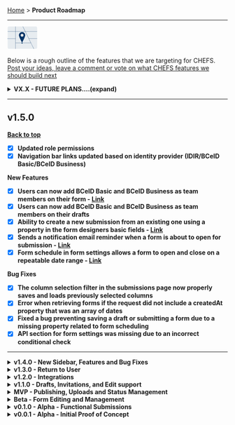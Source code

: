 [Home](.) > **Product Roadmap**
***

![img](images/product_roadmap.png)



Below is a rough outline of the features that we are targeting for CHEFS. [Post your ideas, leave a comment or vote on what CHEFS features we should build next ](https://chefs-fider.apps.silver.devops.gov.bc.ca/)






<details>
  <summary><strong>VX.X - FUTURE PLANS....(expand)</summary>
  
  * [ ] Integrate with COMS for file uploads and to allow access to attachments via the API
* [ ] Show notes in exported submissions via API (would need to be configurable, so the form owners could allow that or not)
* [ ] Improve the Submissions View (option to view forms in print or form view, so people can print forms with tabs in one print request)
* [ ] Add time to date range parameter for exporting submissions
* [ ] Reviewers can download multiple submissions at once and attach a template permanently
* [ ] Include fields in email notifications (customizable email templates)
* [ ] Custom spatial form component (click the map and the form records the lat/long)
* [ ] Filter list of submissions with the API
* [ ] Customization submission summary dashboard (counts, totals, or averages on charts)
* [ ] View submission versions
* [ ] Auto-save a form during build
* [ ] Virus scan file uploads; possibly then allow public forms to allow file uploads
* [ ] Multi authentication methods (ie both Business BceId and IDIR??) 
</details>

***



## v1.5.0
**[Back to top](#top)**

* [x] Updated role permissions
* [x] Navigation bar links updated based on identity provider (IDIR/BCeID Basic/BCeID Business)

New Features
* [x] Users can now add BCeID Basic and BCeID Business as team members on their form  - **[Link](https://github.com/bcgov/common-hosted-form-service/wiki/Managing-admin-teams)** 
* [x] Users can now add BCeID Basic and BCeID Business as team members on their drafts
* [x] Ability to create a new submission from an existing one using a property in the form designers basic fields - **[Link](https://github.com/bcgov/common-hosted-form-service/wiki/Copy-an-existing-submission)** 
* [x] Sends a notification email reminder when a form is about to open for submission - **[Link](https://github.com/bcgov/common-hosted-form-service/wiki/Schedule-and-Reminder-notification)** 
* [x] Form schedule in form settings allows a form to open and close on a repeatable date range - **[Link](https://github.com/bcgov/common-hosted-form-service/wiki/Schedule-and-Reminder-notification)** 

Bug Fixes

* [x] The column selection filter in the submissions page now properly saves and loads previously selected columns
* [x] Error when retrieving forms if the request did not include a createdAt property that was an array of dates
* [x] Fixed a bug preventing saving a draft or submitting a form due to a missing property related to form scheduling
* [x] API section for form settings was missing due to an incorrect conditional check

</details>


***


<details>
  <summary><strong>v1.4.0 - New Sidebar, Features and Bug Fixes</strong></summary>
  
 * [x] Improved documentation and tutorials
* [x] Form Administrators are notified on status updates on forms AND can add an optional comment to submitter
* [x] Submitters are notified on status updates including completion
* [x] Authentication with Business BCeID
* [x] Added undo/re-do to the Form Designer
* [x] CHEFS Admins can change form owners
* [x] Technical Debt - confirm load and performance capability
* [x] Remove "manage forms" gear for submitters to avoid unnecessary errors
* [x] Fix file upload timeout issue

New Features

* [x] A user can filter to view their own submissions
* [x] Introduces a user-friendly sidebar to enhance the form-creation process
* [x] Deleted form submissions can now be restored
* [x] Contact information is now configurable as an environment variable

Bug Fixes 

* [x] Fixes a bug which prevented users from deleting components on a form
* [x] Team management in BCeID forms no longer retrieves and lists BCeID users
* [x] Fixes a bug which created two versions of the same form
* [x] Updated landing page videos
* [x] Fixes a bug which failed deployment to the PR environment
* [x] Fixes a bug with the undo/redo feature while tab switching

Documentation

* [x] Updates the disclaimer for public-facing forms
* [x] Updates the PR checklist for contributions

</details>



<details>
  <summary><strong>v1.3.0 - Return to User</strong></summary>
  
  * [x] Update default print header to always show BCGov logo
* [x] Return submission to submitter for edits
* [x] Update dependencies and infrastructure to Node 16 LTS
* [x] Expose JWT Token data to Formio components
</details>




<details>
  <summary><strong>v1.2.0 - Integrations</strong></summary>
  
  * [x] Access form data from external web application
* [x] Generate pdf/xls/doc of submission and reports
* [x] Authentication with BCeID
</details>


<details>
  <summary><strong>v1.1.0 - Drafts, Invitations, and Edit support</strong></summary>
  
  User Improvements

* [x] Create and edit draft submissions
* [x] Invite colleagues to draft submissions

Staff Improvements

* [x] Enhance state management and note support
* [x] Form Designer UI unification
* [x] Add submission edit support
* [x] Add soft delete submission support
* [x] CSV export format updates

Other Improvements

* [x] Update to formiojs 4.13
* [x] Convert application to JSON logging
</details>



<details>
  <summary><strong>MVP - Publishing, Uploads and Status Management</strong></summary>
  
  * [x] Publish and unpublish a form
* [x] Attach a document [Authenticated (IDIR) only]
* [x] Minimal state/status management for each form submission record
* [x] Email notification for state changes
* [x] User orientation/help materials
* [x] OpenAPI and documentation
</details>


<details>
  <summary><strong>Beta - Form Editing and Management</strong></summary>
  
  * [x] Edit form and save new version
* [x] Manage form team members and access
* [x] Marking forms as deleted
* [x] Email notifications for a submission to the form reviewer
* [x] Email notifications for a submission to the submitter
* [x] Public (anonymous) form submissions
</details>



<details>
  <summary><strong>v0.1.0 - Alpha - Functional Submissions</strong></summary>
  
  * [x] View submission page styled without the app navigation header
* [x] Styling fixes for accessibility
* [x] Privacy Risk Assessment (draft)
* [x] Download form schema in the form designer view  
* [x] Back, Refresh or Close warning before leaving the page (designer or submission)  
* [x] Export submissions for a form within date range
* [x] Home page / landing page content
* [x] Ability to refresh your browser without losing your form design progress
* [x] Disclaimer and Statement of Responsibility for Users
</details>



<details>
  <summary><strong>v0.0.1 - Alpha - Initial Proof of Concept</strong></summary>
  
 * [x] View list of forms you have some access on  
* [x] Create a new form  
* [x] Form builder (simple view)  
* [x] Form builder (advanced view)  
* [x] Save Form Design  
* [x] View a form and Submit a form to the database  
* [x] Authentication for IDIR users  
* [x] Form visibility for all IDIR  
* [x] Share button for a form to get the direct link, and generate a QR Code  
* [x] Role based access control to manage a form with 5 roles (owner, team manager, editor, form reviewer, submitter)
</details>



